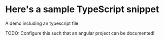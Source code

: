 # Here's a sample TypeScript snippet

A demo including an typescript file.

<!-- MACRO{snippet|id=greeting|file=src/main/typescript/greeting.ts} -->

TODO: Configure this such that an angular project can be documented!